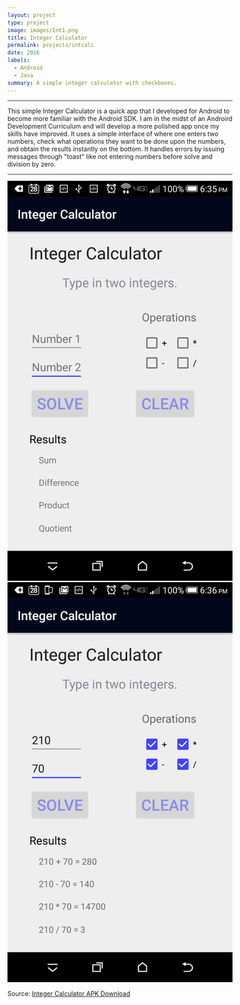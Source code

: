```yaml
---
layout: project
type: project
image: images/Int1.png
title: Integer Calculator
permalink: projects/intcalc
date: 2016
labels:
  - Android
  - Java
summary: A simple integer calculator with checkboxes.
---
```



<hr>
This simple Integer Calculator is a quick app that I developed for Android to become more familiar with the Android SDK. I am in the midst of an Androird Development Curriculum and will develop a more polished app once my skills have improved. It uses a simple interface of where one enters two numbers, check what operations they want to be done upon the numbers, and obtain the results instantly on the bottom. It handles errors by issuing messages through "toast" like not entering numbers before solve and division by zero. 
<hr>

<img class = "ui image" src="../images/Int3.png">
<img class = "ui image" src="../images/Int2.png">


Source: <a href="https://github.com/cj38/cj38.github.io/releases/tag/1.0"><i class="large github icon "></i>Integer Calculator APK Download</a>

